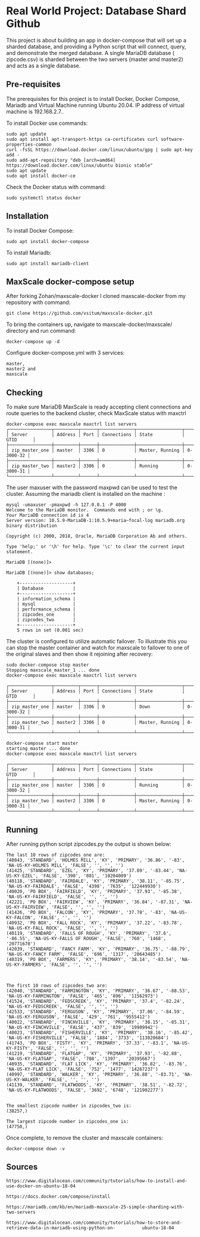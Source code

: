 # **Real World Project: Database Shard Github**

This project is about building an app in docker-compose that will set up a sharded database, and providing a Python script that will connect, query, and demonstrate the merged database.
A single MariaDB database ( zipcode.csv) is sharded between the two servers (master amd master2) and acts as a single database.

## **Pre-requisites**

The prerequisites for this project is to install Docker, Docker Compose, Mariadb and Virtual Machine running Ubuntu 20.04.
IP address of virtual machine is 192.168.2.7..

To install Docker use commands:

	sudo apt update
	sudo apt install apt-transport-https ca-certificates curl software-properties-common
	curl -fsSL https://download.docker.com/linux/ubuntu/gpg | sudo apt-key add -
	sudo add-apt-repository "deb [arch=amd64] https://download.docker.com/linux/ubuntu bionic stable"
	sudo apt update
	sudo apt install docker-ce

Check the Docker status with command:

	sudo systemctl status docker

## **Installation**

To install Docker Compose:

	sudo apt install docker-compose

To install Mariadb:

	sudo apt install mariadb-client

## **MaxScale docker-compose setup**

 After forking Zohan/maxscale-docker I cloned maxscale-docker from my repository with command:

	git clone https://github.com/vsitum/maxscale-docker.git   


To bring the containers up, navigate to maxscale-docker/maxscale/ directory and run command:

 	docker-compose up -d

Configure docker-compose.yml with 3 services:

	master, 
	master2 and
	maxscale

## **Checking**

To make sure MariaDB MaxScale is ready accepting client connections and route queries to the backend cluster, check MaxScale status with maxctrl

	docker-compose exec maxscale maxctrl list servers
	┌────────────────┬─────────┬──────┬─────────────┬─────────────────┬───────────┐
	│ Server         │ Address │ Port │ Connections │ State           │ GTID      │
	├────────────────┼─────────┼──────┼─────────────┼─────────────────┼───────────┤
	│ zip_master_one │ master  │ 3306 │ 0           │ Master, Running │ 0-3000-32 │
	├────────────────┼─────────┼──────┼─────────────┼─────────────────┼───────────┤
	│ zip_master_two │ master2 │ 3306 │ 0           │ Running         │ 0-3000-31 │
	└────────────────┴─────────┴──────┴─────────────┴─────────────────┴───────────┘

The user maxuser with the password maxpwd can be used to test the cluster. Assuming the mariadb client is installed 
on the  machine :

	mysql -umaxuser -pmaxpwd -h 127.0.0.1 -P 4000
	Welcome to the MariaDB monitor.  Commands end with ; or \g.
	Your MariaDB connection id is 4
	Server version: 10.5.9-MariaDB-1:10.5.9+maria~focal-log mariadb.org binary distribution

	Copyright (c) 2000, 2018, Oracle, MariaDB Corporation Ab and others.

	Type 'help;' or '\h' for help. Type '\c' to clear the current input statement.

	MariaDB [(none)]> 

	MariaDB [(none)]> show databases;

		+--------------------+
		| Database           |
		+--------------------+
		| information_schema |
		| mysql              |
		| performance_schema |
		| zipcodes_one       |
		| zipcodes_two       |
		+--------------------+
		5 rows in set (0.001 sec)

The cluster is configured to utilize automatic failover. To illustrate this you can stop the master container and watch for maxscale to failover to one of the original slaves and then show it rejoining after recovery:

	sudo docker-compose stop master
	Stopping maxscale_master_1 ... done
	docker-compose exec maxscale maxctrl list servers

	┌────────────────┬─────────┬──────┬─────────────┬─────────────────┬───────────┐
	│ Server         │ Address │ Port │ Connections │ State           │ GTID      │
	├────────────────┼─────────┼──────┼─────────────┼─────────────────┼───────────┤
	│ zip_master_one │ master  │ 3306 │ 0           │ Down            │ 0-3000-32 │
	├────────────────┼─────────┼──────┼─────────────┼─────────────────┼───────────┤
	│ zip_master_two │ master2 │ 3306 │ 0           │ Master, Running │ 0-3000-31 │
	└────────────────┴─────────┴──────┴─────────────┴─────────────────┴───────────┘
	
	docker-compose start master
	starting master ... done
	docker-compose exec maxscale maxctrl list servers

	┌────────────────┬─────────┬──────┬─────────────┬─────────────────┬───────────┐
	│ Server         │ Address │ Port │ Connections │ State           │ GTID      │
	├────────────────┼─────────┼──────┼─────────────┼─────────────────┼───────────┤
	│ zip_master_one │ master  │ 3306 │ 0           │ Running         │ 0-3000-32 │
	├────────────────┼─────────┼──────┼─────────────┼─────────────────┼───────────┤
	│ zip_master_two │ master2 │ 3306 │ 0           │ Master, Running │ 0-3000-31 │
	└────────────────┴─────────┴──────┴─────────────┴─────────────────┴───────────┘


## **Running**

After running python script zipcodes.py the output is shown below:

	The last 10 rows of zipcodes_one are:
	(40843, 'STANDARD', 'HOLMES MILL', 'KY', 'PRIMARY', '36.86', '-83', 'NA-US-KY-HOLMES MILL', 'FALSE', '', '', '')
	(41425, 'STANDARD', 'EZEL', 'KY', 'PRIMARY', '37.89', '-83.44', 'NA-US-KY-EZEL', 'FALSE', '390', '801', '10204009')
	(40118, 'STANDARD', 'FAIRDALE', 'KY', 'PRIMARY', '38.11', '-85.75', 'NA-US-KY-FAIRDALE', 'FALSE', '4398', '7635', '122449930')
	(40020, 'PO BOX', 'FAIRFIELD', 'KY', 'PRIMARY', '37.93', '-85.38', 'NA-US-KY-FAIRFIELD', 'FALSE', '', '', '')
	(42221, 'PO BOX', 'FAIRVIEW', 'KY', 'PRIMARY', '36.84', '-87.31', 'NA-US-KY-FAIRVIEW', 'FALSE', '', '', '')
	(41426, 'PO BOX', 'FALCON', 'KY', 'PRIMARY', '37.78', '-83', 'NA-US-KY-FALCON', 'FALSE', '', '', '')
	(40932, 'PO BOX', 'FALL ROCK', 'KY', 'PRIMARY', '37.22', '-83.78', 'NA-US-KY-FALL ROCK', 'FALSE', '', '', '')
	(40119, 'STANDARD', 'FALLS OF ROUGH', 'KY', 'PRIMARY', '37.6', '-86.55', 'NA-US-KY-FALLS OF ROUGH', 'FALSE', '760', '1468', '20771670')
	(42039, 'STANDARD', 'FANCY FARM', 'KY', 'PRIMARY', '36.75', '-88.79', 'NA-US-KY-FANCY FARM', 'FALSE', '696', '1317', '20643485')
	(40319, 'PO BOX', 'FARMERS', 'KY', 'PRIMARY', '38.14', '-83.54', 'NA-US-KY-FARMERS', 'FALSE', '', '', '')



	The first 10 rows of zipcodes_two are:
	(42040, 'STANDARD', 'FARMINGTON', 'KY', 'PRIMARY', '36.67', '-88.53', 'NA-US-KY-FARMINGTON', 'FALSE', '465', '896', '11562973')
	(41524, 'STANDARD', 'FEDSCREEK', 'KY', 'PRIMARY', '37.4', '-82.24', 'NA-US-KY-FEDSCREEK', 'FALSE', '', '', '')
	(42533, 'STANDARD', 'FERGUSON', 'KY', 'PRIMARY', '37.06', '-84.59', 'NA-US-KY-FERGUSON', 'FALSE', '429', '761', '9555412')
	(40022, 'STANDARD', 'FINCHVILLE', 'KY', 'PRIMARY', '38.15', '-85.31', 'NA-US-KY-FINCHVILLE', 'FALSE', '437', '839', '19909942')
	(40023, 'STANDARD', 'FISHERVILLE', 'KY', 'PRIMARY', '38.16', '-85.42', 'NA-US-KY-FISHERVILLE', 'FALSE', '1884', '3733', '113020684')
	(41743, 'PO BOX', 'FISTY', 'KY', 'PRIMARY', '37.33', '-83.1', 'NA-US-KY-FISTY', 'FALSE', '', '', '')
	(41219, 'STANDARD', 'FLATGAP', 'KY', 'PRIMARY', '37.93', '-82.88', 'NA-US-KY-FLATGAP', 'FALSE', '708', '1397', 	'20395667')
	(40935, 'STANDARD', 'FLAT LICK', 'KY', 'PRIMARY', '36.82', '-83.76', 'NA-US-KY-FLAT LICK', 'FALSE', '752', '1477', '14267237')
	(40997, 'STANDARD', 'WALKER', 'KY', 'PRIMARY', '36.88', '-83.71', 'NA-US-KY-WALKER', 'FALSE', '', '', '')
	(41139, 'STANDARD', 'FLATWOODS', 'KY', 'PRIMARY', '38.51', '-82.72', 'NA-US-KY-FLATWOODS', 'FALSE', '3692', '6748', '121902277')


	The smallest zipcode number in zipcodes_two is:
	(38257,)

	The largest zipcode number in zipcodes_one is:
	(47750,)

Once complete, to remove the cluster and maxscale containers:

	docker-compose down -v

## **Sources**

	https://www.digitalocean.com/community/tutorials/how-to-install-and-use-docker-on-ubuntu-18-04 
 
	https://docs.docker.com/compose/install
  
	https://mariadb.com/kb/en/mariadb-maxscale-25-simple-sharding-with-two-servers
  
	https://www.digitalocean.com/community/tutorials/how-to-store-and-retrieve-data-in-mariadb-using-python-on-          ubuntu-18-04 

